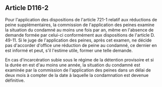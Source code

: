 Article D116-2
----
Pour l'application des dispositions de l'article 721-1 relatif aux réductions de
peine supplémentaires, la commission de l'application des peines examine la
situation du condamné au moins une fois par an, même en l'absence de demande
formée par celui-ci conformément aux dispositions de l'article D. 49-11. Si le
juge de l'application des peines, après cet examen, ne décide pas d'accorder
d'office une réduction de peine au condamné, ce dernier en est informé et peut,
s'il l'estime utile, former une telle demande.

En cas d'incarcération subie sous le régime de la détention provisoire et si la
durée en est d'au moins une année, la situation du condamné est examinée par la
commission de l'application des peines dans un délai de deux mois à compter de
la date à laquelle la condamnation est devenue définitive.
